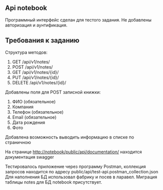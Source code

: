 


## Api notebook

Программный интерфейс сделан для тестого задания. Не добавлены авторизация и аунтификация.

## Требования к заданию
Структура методов:

1. GET /api/v1/notes/
2. POST /api/v1/notes/
3. GET /api/v1/notes/{id}/
4. PUT /api/v1/notes/{id}/
5. DELETE /api/v1/notes/{id}/

Добавлены поля для POST записной книжки:

1. ФИО (обязательное)
2. Компания
3. Телефон (обязательное)
4. Email (обязательное)
5. Дата рождения
6. Фото

Добавлена возможность выводить информацию в списке по страничною

На странице <a href="http://notebook/public/api/documentation/">http://notebook/public/api/documentation/</a> находится документация swagger

Тестировалось приложение через программу Postman, коллекция запросов находится по адресу public/api/test-api.postman_collection.json
Для наполнения БД использовал фабрику и посев в ларавел. Миграция таблицы notes для БД notebook присутствует.
